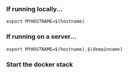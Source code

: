 ### If running locally...

```
export MYHOSTNAME=$(hostname)
```

### If running on a server...

```
export MYHOSTNAME=$(hostname).$(domainname)
```

### Start the docker stack